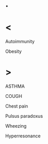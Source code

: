 # .

# <

Autoimmunity

Obesity

# >

ASTHMA

COUGH

Chest pain

Pulsus paradoxus

Wheezing

Hyperresonance
